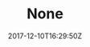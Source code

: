 ---
title: 'None'
draft: false
path: 05-the-caribbiean/_NIC1181.JPG
description: ''
date: 2017-12-10T16:29:50Z
location: None
size: 6000x4000
catergory: the-caribbiean
--- 